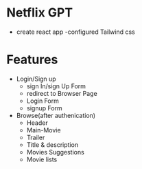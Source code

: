 # Netflix  GPT 

- create react app
-configured Tailwind css



# Features

- Login/Sign up
    - sign In/sign Up Form
    - redirect to Browser Page
    - Login Form
    - signup Form
- Browse(after authenication)
    - Header 
    - Main-Movie
    - Trailer
    - Title & description
    - Movies Suggestions
    - Movie lists
